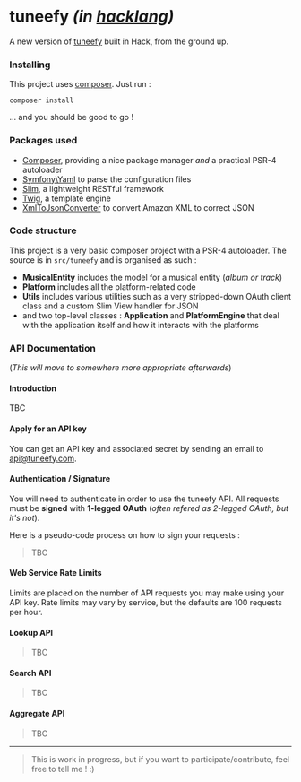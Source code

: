 # tuneefy _(in [hacklang](http://hacklang.org/))_

A new version of [tuneefy](http://tuneefy.com) built in Hack, from the ground up.

### Installing

This project uses [composer](https://getcomposer.org/). Just run :

    composer install

 ... and you should be good to go !

### Packages used

  - [Composer](https://getcomposer.org/), providing a nice package manager *and* a practical PSR-4 autoloader
  - [Symfony\Yaml](http://symfony.com/doc/current/components/yaml/introduction.html) to parse the configuration files
  - [Slim](http://www.slimframework.com/), a lightweight RESTful framework
  - [Twig](http://twig.sensiolabs.org/), a template engine
  - [XmlToJsonConverter](https://github.com/markwilson/xml-to-json) to convert Amazon XML to correct JSON

### Code structure

This project is a very basic composer project with a PSR-4 autoloader.
The source is in `src/tuneefy` and is organised as such :

  * **MusicalEntity** includes the model for a musical entity (_album or track_)
  * **Platform** includes all the platform-related code
  * **Utils** includes various utilities such as a very stripped-down OAuth client class and a custom Slim View handler for JSON
  * and two top-level classes : **Application** and **PlatformEngine** that deal with the application itself and how it interacts with the platforms

### API Documentation
(_This will move to somewhere more appropriate afterwards_)

#### Introduction

TBC

#### Apply for an API key

You can get an API key and associated secret by sending an email to api@tuneefy.com.

#### Authentication / Signature

You will need to authenticate in order to use the tuneefy API. All requests must be **signed** with **1-legged OAuth** (_often refered as 2-legged OAuth, but it's not_).

Here is a pseudo-code process on how to sign your requests :

> TBC

#### Web Service Rate Limits

Limits are placed on the number of API requests you may make using your API key. Rate limits may vary by service, but the defaults are 100 requests per hour.

#### Lookup API

> TBC

#### Search API

> TBC

#### Aggregate API

> TBC

- - -

> This is work in progress, but if you want to participate/contribute, feel free to tell me ! :)
